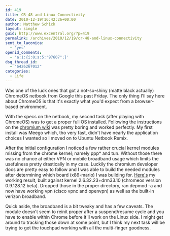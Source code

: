 ```yaml
---
id: 419
title: CR-48 and Linux Connectivity
date: 2010-12-19T16:42:26+00:00
author: Matthew Schick
layout: single
guid: http://www.excentral.org/?p=419
permalink: /archives/2010/12/19/cr-48-and-linux-connectivity
sent_to_laconica:
  - 'yes'
openid_comments:
  - 'a:1:{i:0;s:5:"97607";}'
dsq_thread_id:
  - "6426267012"
categories:
  - Life
---
```

Was one of the luck ones that got a not-so-shiny (matte black actually) ChromeOS netbook from Google this past Friday.  The only thing I'll say here about ChromeOS is that it's exactly what you'd expect from a browser-based environment.

With the specs on the netbook, my second task (after playing with ChromeOS) was to get a proper full OS installed.  Following the instructions on the <a href="https://sites.google.com/a/chromium.org/dev/chromium-os/developer-information-for-chrome-os-devices/cr-48-chrome-notebook-developer-information/how-to-boot-ubuntu-on-a-cr-48">chromium wiki</a> was pretty boring and worked perfectly.  My first install was Meego which, tho very fast, didn't have nearly the application choices I wanted so I moved on to Ubuntu Netbook Remix.

After the initial configuration I noticed a few rather crucial kernel modules missing from the chrome kernel; namely ppp* and tun.  Without those there was no chance at either VPN or mobile broadband usage which limits the usefulness pretty drastically in my case.  Luckily the chromium developer docs are pretty easy to follow and I was able to build the needed modules after determining which board (x86-mario) I was building for.  <a href="/tarballs/chromos-2.6.32.23+drm33.10-ppp_tun_modules.tar.bz2">Here's</a> my working result, built against kernel 2.6.32.23+drm33.10 (chromeos version 0.9.128.12 beta).  Dropped those in the proper directory, ran depmod -a and now have working vpn (cisco vpnc and openvpn) as well as the built-in verizon broadband.

Quick aside, the broadband is a bit tweaky and has a few caveats.  The module doesn't seem to reinit proper after a suspend/resume cycle and you have to enable within Chrome before it'll work on the Linux side.  I might get around to tracking those down at some point, but I think my next task will be trying to get the touchpad working with all the multi-finger goodness.